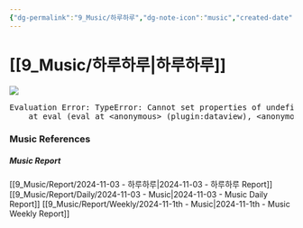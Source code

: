 ```yaml
---
{"dg-permalink":"9_Music/하루하루","dg-note-icon":"music","created-date":"2024-11-03 12:43:24 pm","date":"2024-11-03","type":"music","tags":["music"],"aliases":null,"title":"하루하루","music-url":"https://open.spotify.com/track/1L4d2lafz1odpIMe8va21X","album":"Stand Up (2008 빅뱅 3rd Mini Album)","album-release-date":"2008-08-08","album-url":"https://open.spotify.com/album/0NB6IIwQeRDzNFCU22LQto","cover":"![Stand Up (2008 빅뱅 3rd Mini Album)](https://i.scdn.co/image/ab67616d00001e02256b86508bfdc54899e4685e)","cover-url":"https://i.scdn.co/image/ab67616d00001e02256b86508bfdc54899e4685e","artists":"BIGBANG","added-at":"Sun Nov 03 2024 - 오후 12:43:43","rating":"⭐⭐⭐⭐⭐⭐⭐","dg-publish":true,"permalink":"/9_Music/하루하루/","dgPassFrontmatter":true,"noteIcon":"music"}
---
```


# [[9_Music/하루하루\|하루하루]]
![](https://i.scdn.co/image/ab67616d00001e02256b86508bfdc54899e4685e)


<pre class="dataview dataview-error">Evaluation Error: TypeError: Cannot set properties of undefined (setting 'innerHTML')
    at eval (eval at &lt;anonymous&gt; (plugin:dataview), &lt;anonymous&gt;:6:21)</pre>











### Music References
##### Music Report
[[9_Music/Report/2024-11-03 - 하루하루\|2024-11-03 - 하루하루 Report]]
[[9_Music/Report/Daily/2024-11-03 - Music\|2024-11-03 - Music Daily Report]]
[[9_Music/Report/Weekly/2024-11-1th - Music\|2024-11-1th - Music Weekly Report]]





